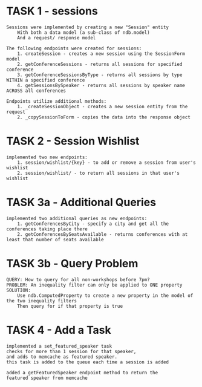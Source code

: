 # TASK 1 - sessions
	Sessions were implemented by creating a new "Session" entity
		With both a data model (a sub-class of ndb.model)
		And a request/ response model

	The following endpoints were created for sessions:
		1. createSession - creates a new session using the SessionForm model
		2. getConferenceSessions - returns all sessions for specified conference
		3. getConferenceSessionsByType - returns all sessions by type WITHIN a specified conference
		4. getSessionsBySpeaker - returns all sessions by speaker name ACROSS all conferences

	Endpoints utilize additional methods:
		1. _createSessionObject - creates a new session entity from the request
		2. _copySessionToForm - copies the data into the response object


# TASK 2 - Session Wishlist
	implemented two new endpoints:
		1. session/wishlist/{key} - to add or remove a session from user's wishlist
		2. session/wishlist/ - to return all sessions in that user's wishlist

# TASK 3a - Additional Queries
	implemented two additional queries as new endpoints:
		1. getConferencesByCity - specify a city and get all the conferences taking place there
		2. getConferencesBySeatsAvailable - returns conferences with at least that number of seats available

# TASK 3b - Query Problem
	QUERY: How to query for all non-workshops before 7pm?
	PROBLEM: An inequality filter can only be applied to ONE property
	SOLUTION: 
		Use ndb.ComputedProperty to create a new property in the model of the two inequality filters
		Then query for if that property is true

# TASK 4 - Add a Task
	implemented a set_featured_speaker task
	checks for more than 1 session for that speaker, 
	and adds to memcache as featured speaker.
	this task is added to the queue each time a session is added

	added a getFeaturedSpeaker endpoint method to return the
	featured speaker from memcache